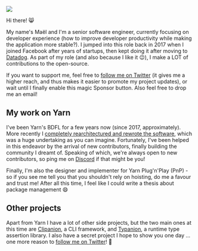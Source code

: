 ![](https://user-images.githubusercontent.com/1037931/87012220-45b07180-c1c9-11ea-99e9-d9a10ff665df.png)

Hi there! 😸

My name's Maël and I'm a senior software engineer, currently focusing on developer experience (how to improve developer productivity while making the application more stable?). I jumped into this role back in 2017 when I joined Facebook after years of startups, then kept doing it after moving to [Datadog](https://www.datadoghq.com/). As part of my role (and also because I like it 😉), I make a LOT of contributions to the open-source.

If you want to support me, feel free to [follow me on Twitter](https://twitter.com/arcanis) (it gives me a higher reach, and thus makes it easier to promote my project updates), or wait until I finally enable this magic Sponsor button. Also feel free to drop me an email!

## My work on Yarn

I've been Yarn's BDFL for a few years now (since 2017, approximately). More recently I [completely rearchitectured and rewrote the software](https://dev.to/arcanis/introducing-yarn-2-4eh1), which was a huge undertaking as you can imagine. Fortunately, I've been helped in this endeavor by the arrival of new contributors, finally building the community I dreamt of. Speaking of which, we're always open to new contributors, so ping me on [Discord](https://discord.com/invite/yarnpkg) if that might be you!

Finally, I'm also the designer and implementer for Yarn Plug'n'Play (PnP) - so if you see me tell you that you shouldn't rely on hoisting, do me a favour and trust me! After all this time, I feel like I could write a thesis about package management 😄

## Other projects

Apart from Yarn I have a lot of other side projects, but the two main ones at this time are [Clipanion](https://github.com/arcanis/clipanion), a CLI framework, and [Typanion](https://github.com/arcanis/typanion), a runtime type assertion library. I also have a secret project I hope to show you one day ... one more reason to [follow me on Twitter](https://twitter.com/arcanis)! 💫
